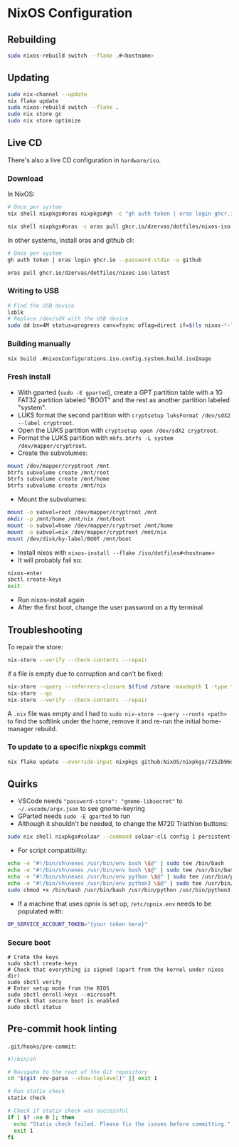 # NixOS Configuration

## Rebuilding

```bash
sudo nixos-rebuild switch --flake .#<hostname>
```

## Updating

```bash
sudo nix-channel --update
nix flake update
sudo nixos-rebuild switch --flake .
sudo nix store gc
sudo nix store optimize
```

## Live CD

There's also a live CD configuration in `hardware/iso`.

### Download

In NixOS:

```bash
# Once per system
nix shell nixpkgs#oras nixpkgs#gh -c "gh auth token | oras login ghcr.io --password-stdin -u github"

nix shell nixpkgs#oras -c oras pull ghcr.io/dzervas/dotfiles/nixos-iso:latest
```

In other systems, install oras and github cli:

```bash
# Once per system
gh auth token | oras login ghcr.io --password-stdin -u github

oras pull ghcr.io/dzervas/dotfiles/nixos-iso:latest
```

### Writing to USB

```bash
# Find the USB device
lsblk
# Replace /dev/sdX with the USB device
sudo dd bs=4M status=progress conv=fsync oflag=direct if=$(ls nixos-*-linux.iso) of=/dev/sdX
```

### Building manually

```bash
nix build .#nixosConfigurations.iso.config.system.build.isoImage
```

### Fresh install

- With gparted (`sudo -E gparted`), create a GPT partition table with a 1G FAT32 partition labeled "BOOT" and the rest as another partition labeled "system".
- LUKS format the second partition with `cryptsetup luksFormat /dev/sdX2 --label cryptroot`.
- Open the LUKS partition with `cryptsetup open /dev/sdX2 cryptroot`.
- Format the LUKS partition with `mkfs.btrfs -L system /dev/mapper/cryptroot`.
- Create the subvolumes:

```bash
mount /dev/mapper/cryptroot /mnt
btrfs subvolume create /mnt/root
btrfs subvolume create /mnt/home
btrfs subvolume create /mnt/nix
```

- Mount the subvolumes:

```bash
mount -o subvol=root /dev/mapper/cryptroot /mnt
mkdir -p /mnt/home /mnt/nix /mnt/boot
mount -o subvol=home /dev/mapper/cryptroot /mnt/home
mount -o subvol=nix /dev/mapper/cryptroot /mnt/nix
mount /dev/disk/by-label/BOOT /mnt/boot
```

- Install nixos with `nixos-install --flake /iso/dotfiles#<hostname>`
- It will probably fail so:

```bash
nixos-enter
sbctl create-keys
exit
```

- Run nixos-install again
- After the first boot, change the user password on a tty terminal

## Troubleshooting

To repair the store:

```bash
nix-store --verify --check-contents --repair
```

if a file is empty due to corruption and can't be fixed:

```bash
nix-store --query --referrers-closure $(find /store -maxdepth 1 -type f -name '*.drv' -size 0) | xargs nix-store --delete --ignore-liveness
nix-store --gc
nix-store --verify --check-contents --repair
```

A `.nix` file was empty and I had to `sudo nix-store --query --roots <path>`
to find the softlink under the home, remove it and re-run the initial home-manager
rebuild.

### To update to a specific nixpkgs commit

```bash
nix flake update --override-input nixpkgs github:NixOS/nixpkgs/7252b96d60dc2ccf3971e436811cfce42b258669
```

## Quirks

- VSCode needs `"password-store": "gnome-libsecret"` to `~/.vscode/argv.json` to see gnome-keyring
- GParted needs `sudo -E gparted` to run
- Although it shouldn't be needed, to change the M720 Triathlon buttons:

```bash
sudo nix shell nixpkgs#solaar --command solaar-cli config 1 persistent-remappable-keys "MultiPlatform Gesture Button" "F14"
```

- For script compatibility:

```bash
echo -e "#!/bin/sh\nexec /usr/bin/env bash \$@" | sudo tee /bin/bash
echo -e "#!/bin/sh\nexec /usr/bin/env bash \$@" | sudo tee /usr/bin/bash
echo -e "#!/bin/sh\nexec /usr/bin/env python \$@" | sudo tee /usr/bin/python
echo -e "#!/bin/sh\nexec /usr/bin/env python3 \$@" | sudo tee /usr/bin/python3
sudo chmod +x /bin/bash /usr/bin/bash /usr/bin/python /usr/bin/python3
```

- If a machine that uses opnix is set up, `/etc/opnix.env` needs to be populated with:

```bash
OP_SERVICE_ACCOUNT_TOKEN="{your token here}"
```

### Secure boot

```fish
# Crete the keys
sudo sbctl create-keys
# Check that everything is signed (apart from the kernel under nixos dir)
sudo sbctl verify
# Enter setup mode from the BIOS
sudo sbctl enroll-keys --microsoft
# Check that secure boot is enabled
sudo sbctl status
```

## Pre-commit hook linting

`.git/hooks/pre-commit`:

```bash
#!/bin/sh

# Navigate to the root of the Git repository
cd "$(git rev-parse --show-toplevel)" || exit 1

# Run statix check
statix check

# Check if statix check was successful
if [ $? -ne 0 ]; then
  echo "Statix check failed. Please fix the issues before committing."
  exit 1
fi
```
